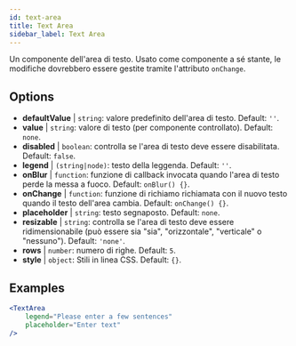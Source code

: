 ```yaml
---
id: text-area
title: Text Area
sidebar_label: Text Area
---
```


Un componente dell'area di testo. Usato come componente a sé stante, le modifiche dovrebbero essere gestite tramite l'attributo `onChange`.

## Options

* __defaultValue__ | `string`: valore predefinito dell'area di testo. Default: `''`.
* __value__ | `string`: valore di testo (per componente controllato). Default: `none`.
* __disabled__ | `boolean`: controlla se l'area di testo deve essere disabilitata. Default: `false`.
* __legend__ | `(string|node)`: testo della leggenda. Default: `''`.
* __onBlur__ | `function`: funzione di callback invocata quando l'area di testo perde la messa a fuoco. Default: `onBlur() {}`.
* __onChange__ | `function`: funzione di richiamo richiamata con il nuovo testo quando il testo dell'area cambia. Default: `onChange() {}`.
* __placeholder__ | `string`: testo segnaposto. Default: `none`.
* __resizable__ | `string`: controlla se l'area di testo deve essere ridimensionabile (può essere sia "sia", "orizzontale", "verticale" o "nessuno"). Default: `'none'`.
* __rows__ | `number`: numero di righe. Default: `5`.
* __style__ | `object`: Stili in linea CSS. Default: `{}`.


## Examples

```jsx live
<TextArea
    legend="Please enter a few sentences"
    placeholder="Enter text"
/>
```



